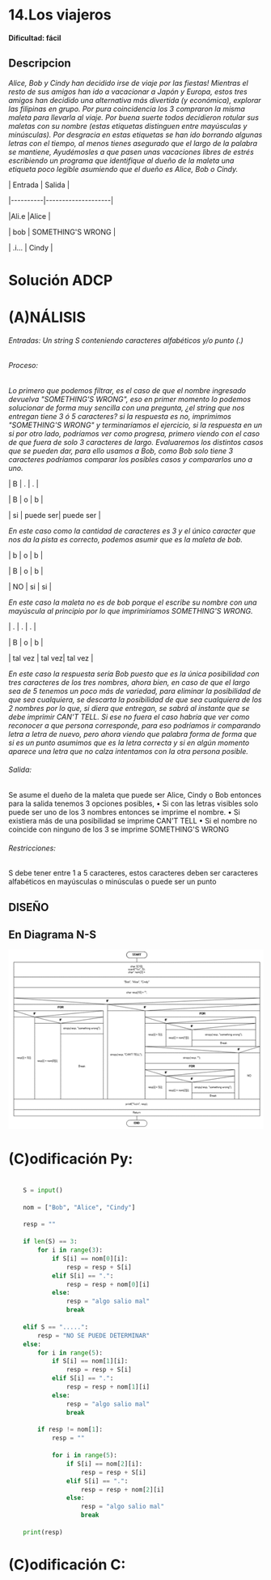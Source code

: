 # 14.Los viajeros

#### Dificultad: fácil

## Descripcion

*Alice, Bob y Cindy han decidido irse de viaje por las fiestas! Mientras el resto de sus amigos han ido a vacacionar a Japón y Europa, estos tres amigos han decidido una alternativa más divertida (y económica), explorar las filipinas en grupo. Por pura coincidencia los 3 compraron la misma maleta para llevarla al viaje. Por buena suerte todos decidieron rotular sus maletas con su nombre (estas etiquetas distinguen entre mayúsculas y minúsculas). Por desgracia en estas etiquetas se han ido borrando algunas letras con el tiempo, al menos tienes asegurado que el largo de la palabra se mantiene, Ayudémosles a que pasen unas vacaciones libres de estrés escribiendo un programa que identifique al dueño de la maleta una etiqueta poco legible asumiendo que el dueño es Alice, Bob o Cindy.*


| Entrada  | Salida             |

\|----------|--------------------|

|Ali.e     |Alice               |

| bob      | SOMETHING'S WRONG  |

| .i...    | Cindy              |


# Solución ADCP

# (A)NÁLISIS
###### Entradas: Un string S conteniendo caracteres alfabéticos y/o punto (.)


###### Proceso:

*Lo primero que podemos filtrar, es el caso de que el nombre ingresado devuelva "SOMETHING'S WRONG", eso en primer momento lo podemos solucionar de forma muy sencilla con una pregunta, ¿el string que nos entregan tiene 3 ó 5 caracteres? si la respuesta es no, imprimimos "SOMETHING'S WRONG" y terminaríamos el ejercicio, si la respuesta en un si por otro lado, podríamos ver como progresa, primero viendo con el caso de que fuera de solo 3 caracteres de largo.*
*Evaluaremos los distintos casos que se pueden dar, para ello usamos a Bob, como Bob solo tiene 3 caracteres podríamos comparar los posibles casos y compararlos uno a uno.*

| B  |      .   |      .    |

| B  | o        |   b       |

| si | puede ser| puede ser |

*En este caso como la cantidad de caracteres es 3 y el único caracter que nos da la pista es correcto, podemos asumir que es la maleta de bob.*

| b  |     o   |      b    |

| B  |     o   |      b    |

| NO |    si   |      si   |

*En este caso la maleta no es de bob porque el escribe su nombre con una mayúscula al principio por lo que imprimiríamos SOMETHING'S WRONG.*


| .       |    .   |      .    |

|    B    | o      |   b       |

| tal vez | tal vez| tal vez   |

*En este caso la respuesta sería Bob puesto que es la única posibilidad con tres caracteres de los tres nombres, ahora bien, en caso de que el largo sea de 5 tenemos un poco más de variedad, para eliminar la posibilidad de que sea cualquiera, se descarta la posibilidad de que sea cualquiera de los 2 nombres por lo que, si diera que entregan, se sabrá al instante que se debe imprimir CAN'T TELL.*
*Si ese no fuera el caso habría que ver como reconocer a que persona corresponde, para eso podríamos ir comparando letra a letra de nuevo, pero ahora viendo que palabra forma de forma que si es un punto asumimos que es la letra correcta y si en algún momento aparece una letra que no calza intentamos con la otra persona posible.*


###### Salida: 

Se asume el dueño de la maleta que puede ser Alice, Cindy o Bob entonces para la salida tenemos 3 opciones posibles,
•	Si con las letras visibles solo puede ser uno de los 3 nombres entonces se imprime el nombre.
•	Si existiera más de una posibilidad se imprime CAN'T TELL
•	Si el nombre no coincide con ninguno de los 3 se imprime SOMETHING'S WRONG
 

###### Restricciones: 

S debe tener entre 1 a 5 caracteres, estos caracteres deben ser caracteres alfabéticos en mayúsculas o minúsculas o puede ser un punto

## DISEÑO 

## En Diagrama N-S

![](imagen.png)

# (C)odificación Py:
```py

    S = input()

    nom = ["Bob", "Alice", "Cindy"]

    resp = ""

    if len(S) == 3:
        for i in range(3):
            if S[i] == nom[0][i]:
                resp = resp + S[i]
            elif S[i] == ".":
                resp = resp + nom[0][i]
            else:
                resp = "algo salio mal"
                break

    elif S == ".....":
        resp = "NO SE PUEDE DETERMINAR"
    else:
        for i in range(5):
            if S[i] == nom[1][i]:
                resp = resp + S[i]
            elif S[i] == ".":
                resp = resp + nom[1][i]
            else:
                resp = "algo salio mal"
                break
        
        if resp != nom[1]:
            resp = ""
            
            for i in range(5):
                if S[i] == nom[2][i]:
                    resp = resp + S[i]
                elif S[i] == ".":
                    resp = resp + nom[2][i]
                else:
                    resp = "algo salio mal"
                    break

    print(resp)
```
# (C)odificación C:
```c
    
```

